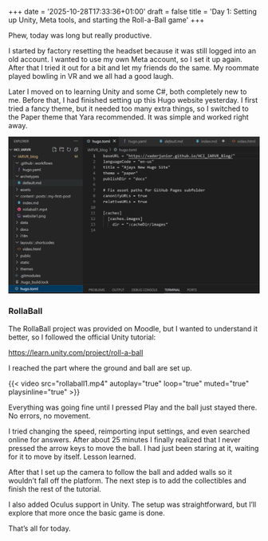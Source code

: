 +++
date = '2025-10-28T17:33:36+01:00'
draft = false
title = 'Day 1: Setting up Unity, Meta tools, and starting the Roll-a-Ball game'
+++

Phew, today was long but really productive.

I started by factory resetting the headset because it was still logged into an old account. I wanted to use my own Meta account, so I set it up again. After that I tried it out for a bit and let my friends do the same. My roommate played bowling in VR and we all had a good laugh.

Later I moved on to learning Unity and some C#, both completely new to me. Before that, I had finished setting up this Hugo website yesterday. I first tried a fancy theme, but it needed too many extra things, so I switched to the Paper theme that Yara recommended. It was simple and worked right away.

![First steps](website1.png)

### RollaBall

The RollaBall project was provided on Moodle, but I wanted to understand it better, so I followed the official Unity tutorial:

https://learn.unity.com/project/roll-a-ball

I reached the part where the ground and ball are set up.

{{< video src="rollaball1.mp4" autoplay="true" loop="true" muted="true" playsinline="true" >}}

Everything was going fine until I pressed Play and the ball just stayed there.  
No errors, no movement.

I tried changing the speed, reimporting input settings, and even searched online for answers. After about 25 minutes I finally realized that I never pressed the arrow keys to move the ball. I had just been staring at it, waiting for it to move by itself. Lesson learned.

After that I set up the camera to follow the ball and added walls so it wouldn’t fall off the platform. The next step is to add the collectibles and finish the rest of the tutorial.

I also added Oculus support in Unity. The setup was straightforward, but I’ll explore that more once the basic game is done.

That’s all for today.
